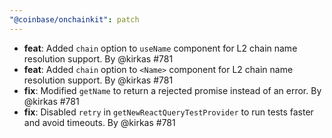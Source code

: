 ```yaml
---
"@coinbase/onchainkit": patch
---
```

- **feat**: Added `chain` option to `useName` component for L2 chain name resolution support. By @kirkas #781
- **feat**: Added `chain` option to `<Name>` component for L2 chain name resolution support. By @kirkas #781
- **fix**: Modified `getName` to return a rejected promise instead of an error. By @kirkas #781
- **fix**: Disabled `retry` in `getNewReactQueryTestProvider` to run tests faster and avoid timeouts. By @kirkas #781